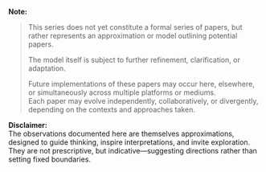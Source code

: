 **Note:**  
> This series does not yet constitute a formal series of papers, but rather represents an approximation or model outlining potential papers.
> 
> The model itself is subject to further refinement, clarification, or adaptation.
> 
> Future implementations of these papers may occur here, elsewhere, or simultaneously across multiple platforms or mediums.  
> Each paper may evolve independently, collaboratively, or divergently, depending on the contexts and approaches taken.

**Disclaimer:**  
The observations documented here are themselves approximations, designed to guide thinking, inspire interpretations, and invite exploration.  
They are not prescriptive, but indicative—suggesting directions rather than setting fixed boundaries.